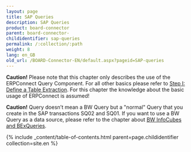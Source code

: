 ```yaml
---
layout: page
title: SAP Queries
description: SAP Queries
product: board-connector
parent: board-connector-
childidentifier: sap-queries
permalink: /:collection/:path
weight: 8
lang: en_GB
old_url: /BOARD-Connector-EN/default.aspx?pageid=SAP-queries
---
```


**Caution!** Please note that this chapter only describes the use of the ERPConnect Query Component. For all other basics please refer to [Step I: Define a Table Extraction](./getting-started-table/step1-define-table-extraction). For this chapter the knowledge about the basic usage of ERPConnect is assumed!

**Caution!** Query doesn’t mean a BW Query but a "normal" Query that you create in the SAP transactions SQ02 and SQ01. If you want to use a BW Query as a data source, please refer to the chapter about [BW InfoCubes and BExQueries](./bw-infocubes-and-bex-queries).

{% include _content/table-of-contents.html parent=page.childidentifier collection=site.en %}